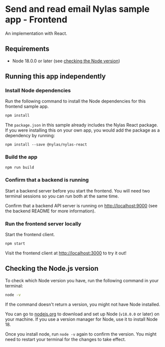 # Send and read email Nylas sample app - Frontend

An implementation with React.

## Requirements

- Node 18.0.0 or later (see [checking the Node version](#checking-the-nodejs-version))

## Running this app independently

### Install Node dependencies

Run the following command to install the Node dependencies for this frontend sample app.

```bash
npm install
```

The `package.json` in this sample already includes the Nylas React package. If you were installing this on your own app, you would add the package as a dependency by running:

`npm install --save @nylas/nylas-react`

### Build the app

<!-- LR: is this step needed? I got by without it-->
```bash
npm run build
```

### Confirm that a backend is running

Start a backend server before you start the frontend. You will need two terminal sessions so you can run both at the same time.

Confirm that a backend API server is running on [http://localhost:9000](http://localhost:9000) (see the backend README for more information).

### Run the frontend server locally

Start the frontend client.

```bash
npm start
```

Visit the frontend client at [http://localhost:3000](http://localhost:3000) to try it out!

## Checking the Node.js version

To check which Node version you have, run the following command in your terminal:

```bash
node -v
```

If the command doesn't return a version, you might not have Node installed.

You can go to [nodejs.org](https://nodejs.org/en/) to download and set up Node (`v18.0.0` or later) on your machine. If you use a version manager for Node, use it to install Node 18.

Once you install node, run `node -v` again to confirm the version. You might need to restart your terminal for the changes to take effect.
